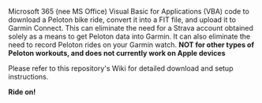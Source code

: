 Microsoft 365 (nee MS Office) Visual Basic for Applications (VBA) code to download a Peloton bike ride, convert it into a FIT file, and upload it to Garmin Connect. This can eliminate the need for a Strava account obtained solely as a means to get Peloton data into Garmin. It can also eliminate the need to record Peloton rides on your Garmin watch. **NOT for other types of Peloton workouts, and does not currently work on Apple devices**

Please refer to this repository's Wiki for detailed download and setup instructions.

**Ride on!**
